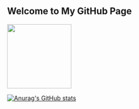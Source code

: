 ## Welcome to My GitHub Page
<img align="center" src="https://avatars.githubusercontent.com/u/21143857?v=4" width="150" style="border-radius=100%">

[![Anurag's GitHub stats](https://github-readme-stats.vercel.app/api?username=gitipasand&count_private=true)](https://github.com/gitipasand/github-readme-stats)
